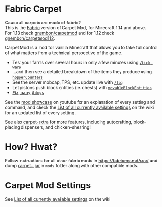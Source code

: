 # Fabric Carpet

Cause all carpets are made of fabric?  
This is the [Fabric](https://fabricmc.net/) version of Carpet Mod, for Minecraft 1.14 and above.  
For 1.13 check [gnembon/carpetmod](https://github.com/gnembon/carpetmod) and for 1.12 check [gnembon/carpetmod112](https://github.com/gnembon/carpetmod112).

Carpet Mod is a mod for vanilla Minecraft that allows you to take full control of what matters from a technical perspective of the game.

* Test your farms over several hours in only a few minutes using [`/tick warp`](https://github.com/gnembon/fabric-carpet/wiki/Current-Available-Settings#commandtick)
* ...and then see a detailed breakdown of the items they produce using [`hopperCounters`](https://github.com/gnembon/fabric-carpet/wiki/Current-Available-Settings#hoppercounters)
* See the server mobcap, TPS, etc. update live with [`/log`](https://github.com/gnembon/fabric-carpet/wiki/Current-Available-Settings#commandlog)
* Let pistons push block entities (ie. chests) with [`movableBlockEntities`](https://github.com/gnembon/fabric-carpet/wiki/Current-Available-Settings#movableblockentities)
* [Fix](https://github.com/gnembon/fabric-carpet/wiki/Current-Available-Settings#leadfix) [many](https://github.com/gnembon/fabric-carpet/wiki/Current-Available-Settings#portalsuffocationfix) [things](https://github.com/gnembon/fabric-carpet/wiki/Current-Available-Settings#unloadedentityfix)

See the [mod showcase](https://www.youtube.com/watch?v=Lt-ooRGpLz4) on youtube for an explanation of every setting and command, and check the [List of all currently available settings][settings] on the wiki for an updated list of every setting.

See also [carpet-extra](https://github.com/gnembon/carpet-extra/) for more features, including autocrafting, block-placing dispensers, and chicken-shearing!

# How? Hwat?

Follow instructions for all other fabric mods in https://fabricmc.net/use/ and dump [carpet...jar](https://github.com/gnembon/fabric-carpet/releases) in `mods` folder along with other compatible mods.

# Carpet Mod Settings
See [List of all currently available settings][settings] on the wiki

[settings]: https://github.com/gnembon/fabric-carpet/wiki/Current-Available-Settings
